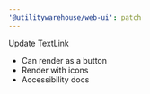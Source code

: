 ```yaml
---
'@utilitywarehouse/web-ui': patch
---
```


Update TextLink

- Can render as a button
- Render with icons
- Accessibility docs
